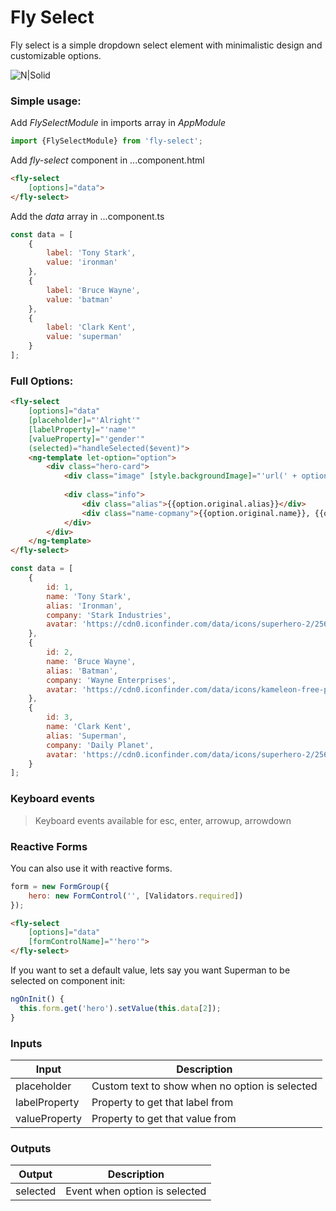 # Fly Select

Fly select is a simple dropdown select element with minimalistic design and customizable options.

![N|Solid](https://i.imgur.com/o3UhQSr.jpg)

### Simple usage:

Add *FlySelectModule* in imports array in *AppModule*
```ts
import {FlySelectModule} from 'fly-select';
```

Add *fly-select* component in ...component.html
```html
<fly-select
    [options]="data">
</fly-select>
```

Add the *data* array in ...component.ts
```js
const data = [
    {
        label: 'Tony Stark',
        value: 'ironman'
    },
    {
        label: 'Bruce Wayne',
        value: 'batman'
    },
    {
        label: 'Clark Kent',
        value: 'superman'
    }
];
```

### Full Options:
```html
<fly-select
    [options]="data"
    [placeholder]="'Alright'"
    [labelProperty]="'name'"
    [valueProperty]="'gender'"
    (selected)="handleSelected($event)">
    <ng-template let-option="option">
        <div class="hero-card">
            <div class="image" [style.backgroundImage]="'url(' + option.original.avatar + ')'"></div>
        
            <div class="info">
                <div class="alias">{{option.original.alias}}</div>
                <div class="name-copmany">{{option.original.name}}, {{option.original.company}}</div>
            </div>
        </div>
    </ng-template>
</fly-select>
```

```js
const data = [
    {
        id: 1,
        name: 'Tony Stark',
        alias: 'Ironman',
        company: 'Stark Industries',
        avatar: 'https://cdn0.iconfinder.com/data/icons/superhero-2/256/Ironman-512.png'
    },
    {
        id: 2,
        name: 'Bruce Wayne',
        alias: 'Batman',
        company: 'Wayne Enterprises',
        avatar: 'https://cdn0.iconfinder.com/data/icons/kameleon-free-pack-rounded/110/Batman-512.png'
    },
    {
        id: 3,
        name: 'Clark Kent',
        alias: 'Superman',
        company: 'Daily Planet',
        avatar: 'https://cdn0.iconfinder.com/data/icons/superhero-2/256/Superman-512.png'
    }
];
```

### Keyboard events

> Keyboard events available for esc, enter, arrowup, arrowdown

### Reactive Forms

You can also use it with reactive forms.

```js
form = new FormGroup({
    hero: new FormControl('', [Validators.required])
});
```

```html
<fly-select
    [options]="data"
    [formControlName]="'hero'">
</fly-select>
```

If you want to set a default value, lets say you want Superman to be selected on component init:

```js
ngOnInit() {
  this.form.get('hero').setValue(this.data[2]);
}
```

### Inputs

| Input | Description |
| ------ | ------ |
| placeholder | Custom text to show when no option is selected |
| labelProperty | Property to get that label from |
| valueProperty | Property to get that value from |


### Outputs

| Output | Description |
| ------ | ------ |
| selected | Event when option is selected |
